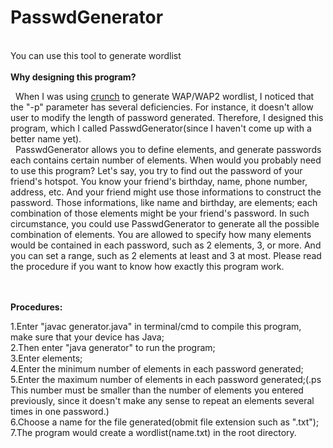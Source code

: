 # PasswdGenerator
<br>
You can use this tool to generate wordlist
<br><br>
<strong>Why designing this program?</strong><br>
<p>
&nbsp;&nbsp;When I was using <a href="https://sourceforge.net/projects/crunch-wordlist/">crunch</a> to generate WAP/WAP2 wordlist, I noticed that the "-p" parameter has several deficiencies. For instance, it doesn't allow user to modify the length of password generated. Therefore, I designed this program, which I called PasswdGenerator(since I haven't come up with a better name yet). <br>
&nbsp;&nbsp;PasswdGenerator allows you to define elements, and generate passwords each contains certain number of elements. When would you probably need to use this program? Let's say, you try to find out the password of your friend's hotspot. You know your friend's birthday, name, phone number, address, etc. And your friend might use those informations to construct the password. Those informations, like name and birthday, are elements; each combination of those elements might be your friend's password. In such circumstance, you could use PasswdGenerator to generate all the possible combination of elements. You are allowed to specify how many elements would be contained in each password, such as 2 elements, 3, or more. And you can set a range, such as 2 elements at least and 3 at most. Please read the procedure if you want to know how exactly this program work.
</p>
<br><br>
<strong>Procedures:</strong><br>
<p>
1.Enter "javac generator.java" in terminal/cmd to compile this program, make sure that your device has Java;<br>
2.Then enter "java generator" to run the program;<br>
3.Enter elements;<br>
4.Enter the minimum number of elements in each password generated;<br>
5.Enter the maximum number of elements in each password generated;(.ps This number must be smaller than the number of elements you entered previously, since it doesn't make any sense to repeat an elements several times in one password.)<br>
6.Choose a name for the file generated(obmit file extension such as ".txt");<br>
7.The program would create a wordlist(name.txt) in the root directory.<br>
</p>
